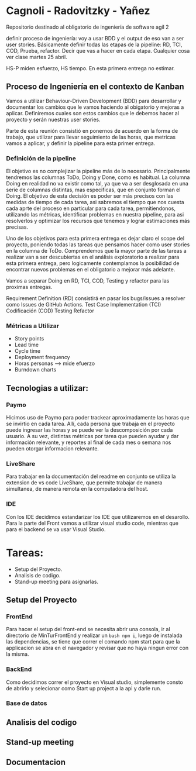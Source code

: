 # Cagnoli - Radovitzky - Yañez

Repositorio destinado al obligatorio de ingeniería de software agil 2

definir proceso de ingeniería: voy a usar BDD y el output de eso van a ser user stories. Básicamente definir todas las etapas de la pipeline: RD, TCI, COD, Prueba, refactor. Decir que vas a hacer en cada etapa. Cualquier cosa ver clase martes 25 abril.

HS-P miden esfuerzo, HS tiempo. En esta primera entrega no estimar.


## Proceso de Ingeniería en el contexto de Kanban

Vamos a utilizar Behaviour-Driven Development (BDD) para desarrollar y documentar los cambios que le vamos haciendo al obigatorio y mejoras a aplicar. Definiremos cuales son estos cambios que le debemos hacer al proyecto y serán nuestras user stories.

Parte de esta reunión consistió en ponernos de acuerdo en la forma de trabajo, que utilizar para llevar seguimiento de las horas, que metricas vamos a aplicar, y definir la pipeline para esta primer entrega.

### Definición de la pipeline

El objetivo es no complejizar la pipeline más de lo necesario. Principalmente tendremos las columnas ToDo, Doing y Done, como es habitual. La columna Doing en realidad no va existir como tal, ya que va a ser desglosada en una serie de columnas distintas, mas especificas, que en conjunto forman el Doing. El objetivo de esta decisión es poder ser más precisos con las medidas de tiempo de cada tarea, asi sabremos el tiempo que nos cuesta cada aprte del proceso en particular para cada tarea, permitiendonos, utilizando las métricas, identificar problemas en nuestra pipeline, para asi resolverlos y optimizar los recursos que tenemos y lograr estimaciones más precisas.

Uno de los objetivos para esta primera entrega es dejar claro el scope del proyecto, poniendo todas las tareas que pensamos hacer como user stories en la columna de ToDo. Comprendemos que la mayor parte de las tareas a realizar van a ser descubiertas en el análisis exploratorio a realizar para esta primera entrega, pero logicamente contemplamos la posibilidad de encontrar nuevos problemas en el obligatorio a mejorar más adelante.

Vamos a separar Doing en RD, TCI, COD, Testing y refactor para las proximas entregas. 

Requirement Definition (RD) consistirá en pasar los bugs/issues a resolver como Issues de GitHub Actions.
Test Case Implementation (TCI)
Codificación (COD)
Testing
Refactor
### Métricas a Utilizar

- Story points
- Lead time
- Cycle time
- Deployment frequency
- Horas personas --> mide efuerzo
- Burndown charts

## Tecnologias a utilizar:

### Paymo

Hicimos uso de Paymo para poder trackear aproximadamente las horas que se invirtio en cada tarea.
Allí, cada persona que trabaja en el proyecto puede ingresar las horas y se puede ver la descomposición por cada usuario. A su vez, distintas métricas por tarea que pueden ayudar y dar información relevante, y reportes al final de cada mes o semana nos pueden otorgar informacion relevante.

### LiveShare

Para trabajar en la documentación del readme en conjunto se utiliza la extension de vs code LiveShare, que permite trabajar de manera simultanea, de manera remota en la computadora del host.

### IDE

Con los IDE decidimos estandarizar los IDE que utilizaremos en el desarollo. Para la parte del Front vamos a utilizar visual studio code, mientras que para el backend se va usar Visual Studio.

# Tareas:

- Setup del Proyecto.
- Analisis de codigo.
- Stand-up meeting para asignarlas.

## Setup del Proyecto

### FrontEnd

Para hacer el setup del front-end se necesita abrir una consola, ir al directorio de MinTurFrontEnd y realizar un `bash npm i`, luego de instalada las dependencias, se tiene que correr el comando npm start para que la applicacion se abra en el navegador y revisar que no haya ningun error con la misma.

### BackEnd

Como decidimos correr el proyecto en Visual studio, simplemente consto de abrirlo y selecionar como Start up project a la api y darle run.

### Base de datos

## Analisis del codigo

## Stand-up meeting

## Documentacion
